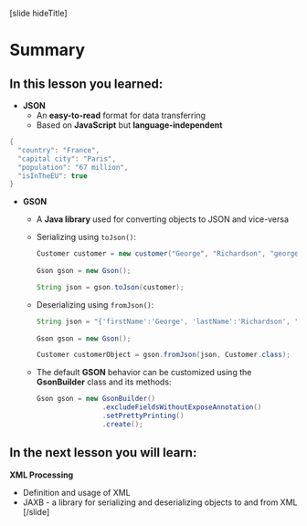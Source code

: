 [slide hideTitle]

# Summary

## In this lesson you learned:

- **JSON**
  - An **easy-to-read** format for data transferring
  - Based on **JavaScript** but **language-independent**

```java
{
  "country": "France",
  "capital city": "Paris",
  "population": "67 million",
  "isInTheEU": true
}
```

- **GSON**
  - A **Java library** used for converting objects to JSON and vice-versa
  - Serializing using `toJson()`:

    ```Java
    Customer customer = new customer("George", "Richardson", "george@email.com");
            
    Gson gson = new Gson();
    
    String json = gson.toJson(customer);
    ```
  - Deserializing using `fromJson()`:

    ```Java
    String json = "{'firstName':'George', 'lastName':'Richardson', 'email':'george@gmail.com'}"
            
    Gson gson = new Gson();

    Customer customerObject = gson.fromJson(json, Customer.class);
    ```

  - The default **GSON** behavior can be customized using the **GsonBuilder** class and its methods:

    ```java
    Gson gson = new GsonBuilder()
                    .excludeFieldsWithoutExposeAnnotation()
                    .setPrettyPrinting()
                    .create();
    ```

## In the next lesson you will learn:

**XML Processing**
  - Definition and usage of XML
  - JAXB - a library for serializing and deserializing objects to and from XML
[/slide]
